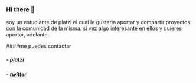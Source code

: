 ### Hi there 👋

soy un estudiante de platzi el cual le gustaria aportar y compartir proyectos con la comunidad de la misma. si vez algo interesante en ellos y quieres aportar, adelante.

####me puedes contactar 

##### - [platzi](https://platzi.com/@heidan/)
##### - [twitter](https://twitter.com/J_Davidx)
